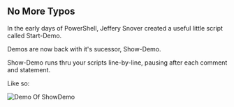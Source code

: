 ## No More Typos

In the early days of PowerShell, Jeffery Snover created a useful little script called Start-Demo.

Demos are now back with it's sucessor, Show-Demo.

Show-Demo runs thru your scripts line-by-line, pausing after each comment and statement.

Like so:

![Demo Of ShowDemo](Assets/demo.gif)



